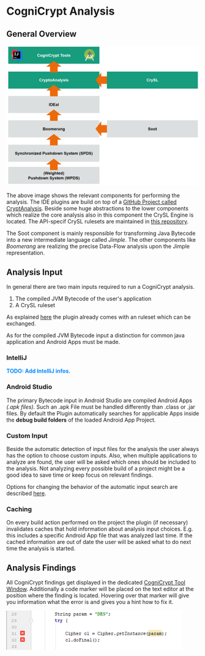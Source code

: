 # CogniCrypt Analysis 

## General Overview

![CogniCrypt Marker](Images/CCArch.PNG) 

The above image shows the relevant components for performing the analysis. The IDE plugins are build on top of a [GitHub Project called CryptAnalysis](https://github.com/CROSSINGTUD/CryptoAnalysis). Beside some huge abstractions to the lower components which realize the core analysis also in this component the CrySL Engine is located. The API-specif CrySL rulesets are maintained in [this repository](https://github.com/CROSSINGTUD/Crypto-API-Rules).

The Soot component is mainly responsible for transforming Java Bytecode into a new intermediate language called *Jimple*. The other components like *Boomerang* are realizing the precise Data-Flow analysis upon the Jimple representation.


## Analysis Input
In general there are two main inputs required to run a CogniCrypt analysis.
1. The compiled JVM Bytecode of the user's application
2. A CrySL ruleset

As explained [here](CrySLRules.md) the plugin already comes with an ruleset which can be exchanged. 

As for the compiled JVM Bytecode input a distinction for common java application and Android Apps must be made. 
### IntelliJ

**<span style="color:#0088FF">TODO: Add IntelliJ infos</span>**.

### Android Studio
The primary Bytecode input in Android Studio are compiled Android Apps *(.apk files)*. Such an .apk File must be handled differently than .class or .jar files. By default the Plugin automatically searches for applicable Apps inside the **debug build folders** of the loaded Android App Project.  
### Custom Input

Beside the automatic detection of input files for the analysis the user always has the option to choose custom inputs. Also, when multiple applications to analyze are found, the user will be asked which ones should be included to the analysis. Not analyzing every possible build of a project might be a good idea to save time or keep focus on relevant findings.

Options for changing the behavior of the automatic input search are described [here](AnalysisTargetSettings.md).

### Caching
On every build action performed on the project the plugin (if necessary) invalidates caches that hold information about analysis input choices. E.g. this includes a specific Android App file that was analyzed last time. If the cached information are out of date the user will be asked what to do next time the analysis is started.  

## Analysis Findings
All CogniCrypt findings get displayed in the dedicated [CogniCrypt Tool Window](ToolWindow.md). Additionally a code marker will be placed on the text editor at the position where the finding is located. Hovering over that marker will give you information what the error is and gives you a hint how to fix it.

![CogniCrypt Marker](Images/CCMarkers.PNG)  
